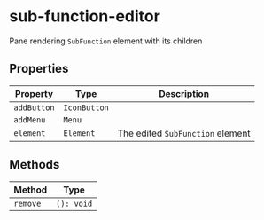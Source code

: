 # sub-function-editor

Pane rendering `SubFunction` element with its children

## Properties

| Property    | Type         | Description                      |
|-------------|--------------|----------------------------------|
| `addButton` | `IconButton` |                                  |
| `addMenu`   | `Menu`       |                                  |
| `element`   | `Element`    | The edited `SubFunction` element |

## Methods

| Method   | Type       |
|----------|------------|
| `remove` | `(): void` |
